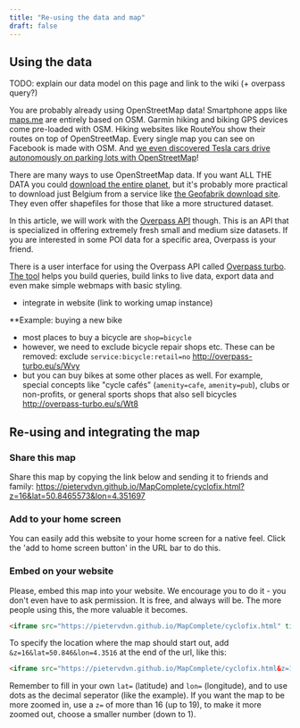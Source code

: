 ```yaml
---
title: "Re-using the data and map"
draft: false
---
```


## Using the data

TODO: explain our data model on this page and link to the wiki (+ overpass query?)

You are probably  already using OpenStreetMap data! Smartphone apps like [maps.me](http://resultmaps.neis-one.org/osm-changesets?comment=MapComplete%20pomp#9/50.9783/3.8232) are entirely based on OSM. Garmin hiking and biking GPS devices come pre-loaded with OSM. Hiking websites like RouteYou show their routes on top of OpenStreetMap. Every single map you can see on Facebook is made with OSM. And [we even discovered Tesla cars drive autonomously on parking lots with OpenStreetMap](https://teslamotorsclub.com/blog/2019/11/04/tesla-owners-can-edit-maps-to-improve-summon-routes/)!

There are many ways to use OpenStreetMap data. If you want ALL THE DATA you could [download the entire planet](https://wiki.openstreetmap.org/wiki/Planet.osm), but it's probably more practical to download just Belgium from a service like [the Geofabrik download site](http://download.geofabrik.de/europe/belgium.html). They even offer shapefiles for those that like a more structured dataset.

In this article, we will work with the [Overpass API](https://wiki.openstreetmap.org/wiki/Overpass_API) though. This is an API that is specialized in offering extremely fresh small and medium size datasets. If you are interested in some POI data for a specific area, Overpass is your friend.

There is a user interface for using the Overpass API called [Overpass turbo](https://wiki.openstreetmap.org/wiki/Overpass_turbo). [The tool](http://overpass-turbo.eu/) helps you build queries, build links to live data, export data and even make simple webmaps with basic styling. 

* integrate in website (link to working umap instance)


**Example: buying a new bike

- most places to buy a bicycle are `shop=bicycle`
- however, we need to exclude bicycle repair shops etc. These can be removed: exclude `service:bicycle:retail=no`
http://overpass-turbo.eu/s/Wvy
- but you can buy bikes at some other places as well. For example, special concepts like "cycle cafés" (`amenity=cafe`, `amenity=pub`), clubs or non-profits, or general sports shops that also sell bicycles
http://overpass-turbo.eu/s/Wt8


## Re-using and integrating the map

### Share this map

Share this map by copying the link below and sending it to friends and family:
 https://pietervdvn.github.io/MapComplete/cyclofix.html?z=16&lat=50.8465573&lon=4.351697

### Add to your home screen

You can easily add this website to your home screen for a native feel. Click the 'add to home screen button' in the URL bar to do this.

### Embed on your website

Please, embed this map into your website. We encourage you to do it - you don't even have to ask permission.
It is free, and always will be. The more people using this, the more valuable it becomes.

```html
<iframe src="https://pietervdvn.github.io/MapComplete/cyclofix.html" title="Cyclofix with MapComplete"></iframe>;
```

To specify the location where the map should start out, add `&z=16&lat=50.846&lon=4.3516` at the end of the url, like this:

```html
<iframe src="https://pietervdvn.github.io/MapComplete/cyclofix.html&z=16&lat=50.846&lon=4.3516" title="Cyclofix with MapComplete"></iframe>;
```

Remember to fill in your own `lat=` (latitude) and `lon=` (longitude), and to use dots as the decimal seperator (like the example).
If you want the map to be more zoomed in, use a `z=` of more than 16 (up to 19), to make it more zoomed out, choose a smaller number (down to 1).
